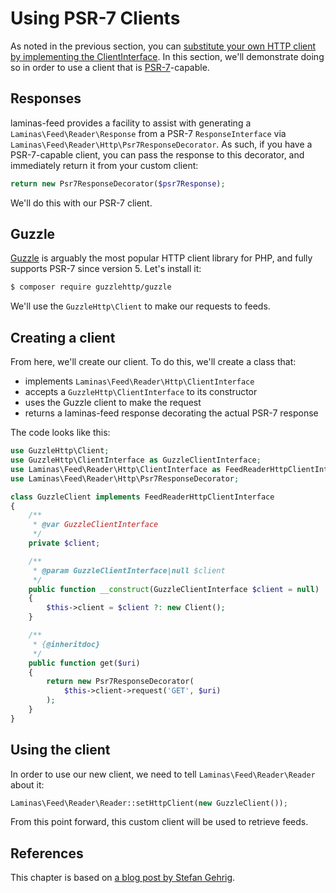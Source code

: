 # Using PSR-7 Clients

As noted in the previous section, you can [substitute your own HTTP client by implementing the ClientInterface](http-clients.md#clientinterface-and-headerawareclientinterface).
In this section, we'll demonstrate doing so in order to use a client that is
[PSR-7](http://www.php-fig.org/psr/psr-7/)-capable.

## Responses

laminas-feed provides a facility to assist with generating a
`Laminas\Feed\Reader\Response` from a PSR-7 `ResponseInterface` via
`Laminas\Feed\Reader\Http\Psr7ResponseDecorator`. As such, if you have a
PSR-7-capable client, you can pass the response to this decorator, and
immediately return it from your custom client:

```php
return new Psr7ResponseDecorator($psr7Response);
```

We'll do this with our PSR-7 client.

## Guzzle

[Guzzle](http://docs.guzzlephp.org/en/latest/) is arguably the most popular HTTP
client library for PHP, and fully supports PSR-7 since version 5. Let's install
it:

```bash
$ composer require guzzlehttp/guzzle
```

We'll use the `GuzzleHttp\Client` to make our requests to feeds.

## Creating a client

From here, we'll create our client. To do this, we'll create a class that:

- implements `Laminas\Feed\Reader\Http\ClientInterface`
- accepts a `GuzzleHttp\ClientInterface` to its constructor
- uses the Guzzle client to make the request
- returns a laminas-feed response decorating the actual PSR-7 response

The code looks like this:

```php
use GuzzleHttp\Client;
use GuzzleHttp\ClientInterface as GuzzleClientInterface;
use Laminas\Feed\Reader\Http\ClientInterface as FeedReaderHttpClientInterface;
use Laminas\Feed\Reader\Http\Psr7ResponseDecorator;

class GuzzleClient implements FeedReaderHttpClientInterface
{
    /**
     * @var GuzzleClientInterface
     */
    private $client;

    /**
     * @param GuzzleClientInterface|null $client
     */
    public function __construct(GuzzleClientInterface $client = null)
    {
        $this->client = $client ?: new Client();
    }

    /**
     * {@inheritdoc}
     */
    public function get($uri)
    {
        return new Psr7ResponseDecorator(
            $this->client->request('GET', $uri)
        );
    }
}
```

## Using the client

In order to use our new client, we need to tell `Laminas\Feed\Reader\Reader` about
it:

```php
Laminas\Feed\Reader\Reader::setHttpClient(new GuzzleClient());
```

From this point forward, this custom client will be used to retrieve feeds.

## References

This chapter is based on [a blog post by Stefan Gehrig](https://www.teqneers.de/2016/05/laminasfeedreader-guzzle-and-psr-7/).
